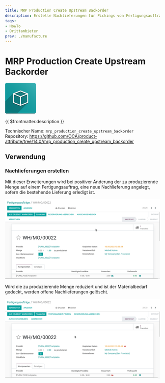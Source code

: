 ```yaml
---
title: MRP Production Create Upstream Backorder
description: Erstelle Nachlieferungen für Pickings von Fertigungsaufträgen.
tags:
- HowTo
- Drittanbieter
prev: ./manufacture
---
```

# MRP Production Create Upstream Backorder
![icon_oms_box](attachments/icon_oms_box.png)

{{ $frontmatter.description }}

Technischer Name: `mrp_production_create_upstream_backorder`\
Repository: <https://github.com/OCA/product-attribute/tree/14.0/mrp_production_create_upstream_backorder>

## Verwendung

### Nachlieferungen erstellen

Mit dieser Erweiterungen wird bei positiver Änderung der zu produzierende Menge auf einem Fertigungsauftrag, eine neue Nachlieferung angelegt, sofern die bestehende Lieferung erledigt ist.

![](attachments/MRP%20Production%20Create%20Upstream%20Backorder%20Erstellen.gif)

Wird die zu produzierende Menge reduziert und ist der Materialbedarf gedeckt, werden offene Nachlieferungen gelöscht.

![](attachments/MRP%20Production%20Create%20Upstream%20Backorder%20Entfernen.gif)

